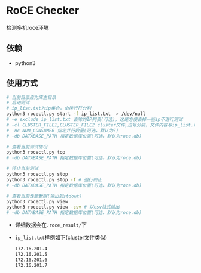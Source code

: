 # RoCE Checker

检测多机roce环境

## 依赖

*   python3

## 使用方式

```bash
# 当前目录应为库主目录
# 启动测试
# ip_list.txt为ip集合，由换行符分割
python3 rocectl.py start -f ip_list.txt  > /dev/null
# -e exclude_ip_list.txt 去除的IP列表(可选)，这是方便去掉一些ip不进行测试
# -cl CLUSTER_FILE1,CLUSTER_FILE2 cluster文件,逗号分隔，文件内容与ip_list.txt类似，在同一cluster中的ip将不会进行点对点的测试
# -nc NUM_CONSUMER 指定并行数量(可选，默认为7)
# -db DATABASE_PATH 指定数据库位置(可选，默认为roce.db)

# 查看当前测试情况
python3 rocectl.py top
# -db DATABASE_PATH 指定数据库位置(可选，默认为roce.db)

# 停止当前测试
python3 rocectl.py stop
python3 rocectl.py stop -f # 强行终止
# -db DATABASE_PATH 指定数据库位置(可选，默认为roce.db)

# 查看当前性能数据(输出到stdout)
python3 rocectl.py view
python3 rocectl.py view -csv # 以csv格式输出
# -db DATABASE_PATH 指定数据库位置(可选，默认为roce.db)
```

*   详细数据会在```.roce_result/```下

*   ```ip_list.txt```样例如下(cluster文件类似)

    ```bash
    172.16.201.4
    172.16.201.5
    172.16.201.6
    172.16.201.7
    ```
